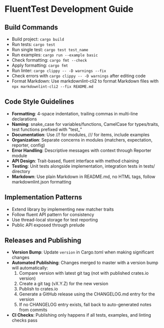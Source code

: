 # FluentTest Development Guide

## Build Commands

- Build project: `cargo build`
- Run tests: `cargo test`
- Run single test: `cargo test test_name`
- Run examples: `cargo run --example basic`
- Check formatting: `cargo fmt --check`
- Apply formatting: `cargo fmt`
- Run linter: `cargo clippy -- -D warnings --fix`
- Check errors with `cargo clippy -- -D warnings` after editing code
- Format Markdown: Use markdownlint-cli2 to format Markdown files with `npx markdownlint-cli2 --fix README.md`

## Code Style Guidelines

- **Formatting**: 4-space indentation, trailing commas in multi-line declarations
- **Naming**: snake_case for variables/functions, CamelCase for types/traits, test functions prefixed with "test_"
- **Documentation**: Use //! for modules, /// for items, include examples
- **Organization**: Separate concerns in modules (matchers, expectation, reporter, config)
- **Error Handling**: Descriptive messages with context through Reporter module
- **API Design**: Trait-based, fluent interface with method chaining
- **Testing**: Unit tests alongside implementation, integration tests in tests/ directory
- **Markdown**: Use plain Markdown in README.md, no HTML tags, follow markdownlint.json formatting

## Implementation Patterns

- Extend library by implementing new matcher traits
- Follow fluent API pattern for consistency
- Use thread-local storage for test reporting
- Public API exposed through prelude

## Releases and Publishing

- **Version Bump**: Update `version` in Cargo.toml when making significant changes
- **Automated Publishing**: Changes merged to master with a version bump will automatically:
  1. Compare version with latest git tag (not with published crates.io version)
  2. Create a git tag (vX.Y.Z) for the new version
  3. Publish to crates.io
  4. Generate a GitHub release using the CHANGELOG.md entry for the version
  5. If no CHANGELOG entry exists, fall back to auto-generated notes from commits
- **CI Checks**: Publishing only happens if all tests, examples, and linting checks pass
